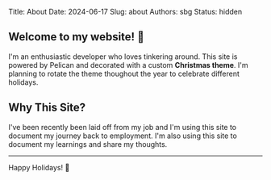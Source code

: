 Title: About
Date: 2024-06-17
Slug: about
Authors: sbg
Status: hidden

## Welcome to my website! 🎄

I'm an enthusiastic developer who loves tinkering around. This site is powered by Pelican and decorated with a custom **Christmas theme**. I'm planning to rotate the theme thoughout the year to celebrate different holidays.

## Why This Site?

I've been recently been laid off from my job and I'm using this site to document my journey back to employment. I'm also using this site to document my learnings and share my thoughts.

---
Happy Holidays! 🎅